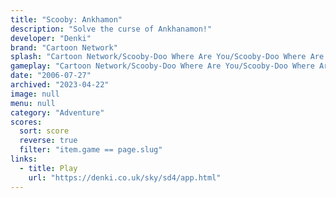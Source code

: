 ```yaml
---
title: "Scooby: Ankhamon"
description: "Solve the curse of Ankhanamon!"
developer: "Denki"
brand: "Cartoon Network"
splash: "Cartoon Network/Scooby-Doo Where Are You/Scooby-Doo Where Are You Episode 4/Splash.jpg"
gameplay: "Cartoon Network/Scooby-Doo Where Are You/Scooby-Doo Where Are You Episode 4/Play02.jpg"
date: "2006-07-27"
archived: "2023-04-22"
image: null
menu: null
category: "Adventure"
scores:
  sort: score
  reverse: true
  filter: "item.game == page.slug"
links:
  - title: Play
    url: "https://denki.co.uk/sky/sd4/app.html"
---
```

